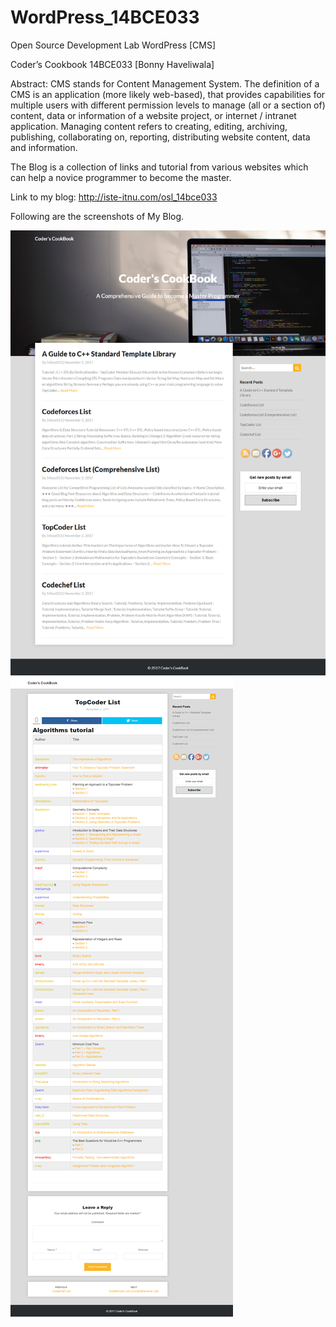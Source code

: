 # WordPress_14BCE033
Open Source Development Lab
WordPress [CMS]

Coder’s Cookbook
14BCE033 [Bonny Haveliwala]

Abstract:
	CMS stands for Content Management System. The definition of a CMS is an application (more likely web-based), that provides capabilities for multiple users with different permission levels to manage (all or a section of) content, data or information of a website project, or internet / intranet application. Managing content refers to creating, editing, archiving, publishing, collaborating on, reporting, distributing website content, data and information.

The Blog is a collection of links and tutorial from various websites which can help a novice programmer to become the master.

Link to my blog:
  http://iste-itnu.com/osl_14bce033

Following are the screenshots of My Blog.

![Alt text](https://github.com/14bce033-038/WordPress_14BCE033/blob/master/Home_new.png "Home Page")
![Alt text](https://github.com/14bce033-038/WordPress_14BCE033/blob/master/Post_new.png "One of the Posts")
